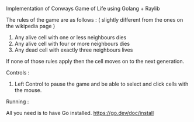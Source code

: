 Implementation of Conways Game of Life using Golang + Raylib 

The rules of the game are as follows : ( slightly different from the ones on the wikipedia page )

1. Any alive cell with one or less neighbours dies
2. Any alive cell with four or more neighbours dies
3. Any dead cell with exactly three neighbours lives

If none of those rules apply then the cell moves on to the next generation.

Controls : 

  1. Left Control to pause the game and be able to select and click cells with the mouse.

Running : 

  All you need is to have Go installed. 
  https://go.dev/doc/install
